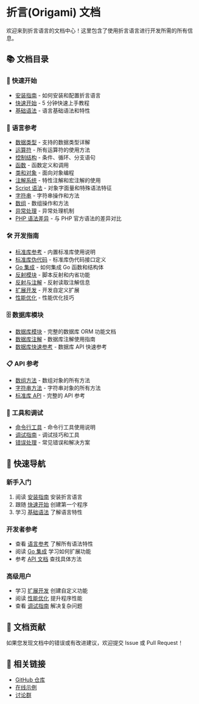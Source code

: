 # 折言(Origami) 文档

欢迎来到折言语言的文档中心！这里包含了使用折言语言进行开发所需的所有信息。

## 📚 文档目录

### 🚀 快速开始

- [安装指南](installation.md) - 如何安装和配置折言语言
- [快速开始](quickstart.md) - 5 分钟快速上手教程
- [基础语法](syntax.md) - 语言基础语法和特性

### 📖 语言参考

- [数据类型](data-types.md) - 支持的数据类型详解
- [运算符](operators.md) - 所有运算符的使用方法
- [控制结构](control-structures.md) - 条件、循环、分支语句
- [函数](functions.md) - 函数定义和调用
- [类和对象](classes.md) - 面向对象编程
- [注解系统](annotations.md) - 特性注解和宏注解的使用
- [Script 语法](script-syntax.md) - 对象字面量和特殊语法特征
- [字符串](strings.md) - 字符串操作和方法
- [数组](arrays.md) - 数组操作和方法
- [异常处理](exceptions.md) - 异常处理机制
- [PHP 语法差异](php-differences.md) - 与 PHP 官方语法的差异对比

### 🛠️ 开发指南

- [标准库参考](./std/README.md) - 内置标准库使用说明
- [标准库伪代码](./std/pseudo_README.md) - 标准库伪代码接口定义
- [Go 集成](go-integration.md) - 如何集成 Go 函数和结构体
- [反射模块](reflection.md) - 脚本反射和内省功能
- [反射与注解](reflection-annotations.md) - 反射读取注解信息
- [扩展开发](extensions.md) - 开发自定义扩展
- [性能优化](performance.md) - 性能优化技巧

### 🗄️ 数据库模块

- [数据库模块](database.md) - 完整的数据库 ORM 功能文档
- [数据库注解](database-annotations.md) - 数据库注解使用指南
- [数据库快速参考](database-quick-reference.md) - 数据库 API 快速参考

### 📋 API 参考

- [数组方法](array_methods.md) - 数组对象的所有方法
- [字符串方法](string_methods.md) - 字符串对象的所有方法
- [标准库 API](api-reference.md) - 完整的 API 参考

### 🔧 工具和调试

- [命令行工具](cli.md) - 命令行工具使用说明
- [调试指南](debugging.md) - 调试技巧和工具
- [错误处理](error-handling.md) - 常见错误和解决方案

## 🎯 快速导航

### 新手入门

1. 阅读 [安装指南](installation.md) 安装折言语言
2. 跟随 [快速开始](quickstart.md) 创建第一个程序
3. 学习 [基础语法](syntax.md) 了解语言特性

### 开发者参考

- 查看 [语言参考](language-reference.md) 了解所有语法特性
- 阅读 [Go 集成](go-integration.md) 学习如何扩展功能
- 参考 [API 文档](api-reference.md) 查找具体方法

### 高级用户

- 学习 [扩展开发](extensions.md) 创建自定义功能
- 阅读 [性能优化](performance.md) 提升程序性能
- 查看 [调试指南](debugging.md) 解决复杂问题

## 📝 文档贡献

如果您发现文档中的错误或有改进建议，欢迎提交 Issue 或 Pull Request！

## 🔗 相关链接

- [GitHub 仓库](https://github.com/php-any/origami)
- [在线示例](https://github.com/php-any/origami/tree/main/tests)
- [讨论群](https://github.com/php-any/origami#-讨论群)
